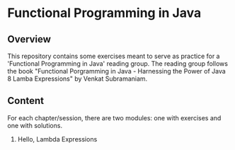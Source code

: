 # Functional Programming in Java

## Overview

This repository contains some exercises meant to serve as practice for a 'Functional Programming in Java' reading group. The reading group follows the book "Functional Porgramming in Java - Harnessing the Power of Java 8 Lamba Expressions" by Venkat Subramaniam.

## Content

For each chapter/session, there are two modules: one with exercises and one with solutions.
1. Hello, Lambda Expressions
